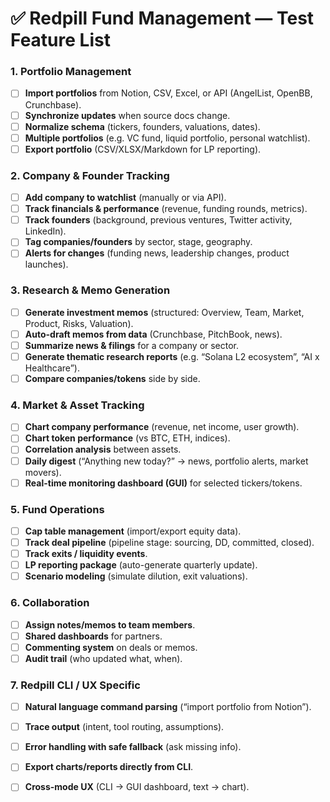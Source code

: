 # ✅ Redpill Fund Management — Test Feature List

### 1. Portfolio Management

* [ ] **Import portfolios** from Notion, CSV, Excel, or API (AngelList, OpenBB, Crunchbase).
* [ ] **Synchronize updates** when source docs change.
* [ ] **Normalize schema** (tickers, founders, valuations, dates).
* [ ] **Multiple portfolios** (e.g. VC fund, liquid portfolio, personal watchlist).
* [ ] **Export portfolio** (CSV/XLSX/Markdown for LP reporting).

### 2. Company & Founder Tracking

* [ ] **Add company to watchlist** (manually or via API).
* [ ] **Track financials & performance** (revenue, funding rounds, metrics).
* [ ] **Track founders** (background, previous ventures, Twitter activity, LinkedIn).
* [ ] **Tag companies/founders** by sector, stage, geography.
* [ ] **Alerts for changes** (funding news, leadership changes, product launches).

### 3. Research & Memo Generation

* [ ] **Generate investment memos** (structured: Overview, Team, Market, Product, Risks, Valuation).
* [ ] **Auto-draft memos from data** (Crunchbase, PitchBook, news).
* [ ] **Summarize news & filings** for a company or sector.
* [ ] **Generate thematic research reports** (e.g. “Solana L2 ecosystem”, “AI x Healthcare”).
* [ ] **Compare companies/tokens** side by side.

### 4. Market & Asset Tracking

* [ ] **Chart company performance** (revenue, net income, user growth).
* [ ] **Chart token performance** (vs BTC, ETH, indices).
* [ ] **Correlation analysis** between assets.
* [ ] **Daily digest** (“Anything new today?” → news, portfolio alerts, market movers).
* [ ] **Real-time monitoring dashboard (GUI)** for selected tickers/tokens.

### 5. Fund Operations

* [ ] **Cap table management** (import/export equity data).
* [ ] **Track deal pipeline** (pipeline stage: sourcing, DD, committed, closed).
* [ ] **Track exits / liquidity events**.
* [ ] **LP reporting package** (auto-generate quarterly update).
* [ ] **Scenario modeling** (simulate dilution, exit valuations).

### 6. Collaboration

* [ ] **Assign notes/memos to team members**.
* [ ] **Shared dashboards** for partners.
* [ ] **Commenting system** on deals or memos.
* [ ] **Audit trail** (who updated what, when).

### 7. Redpill CLI / UX Specific

* [ ] **Natural language command parsing** (“import portfolio from Notion”).
* [ ] **Trace output** (intent, tool routing, assumptions).
* [ ] **Error handling with safe fallback** (ask missing info).
* [ ] **Export charts/reports directly from CLI**.
* [ ] **Cross-mode UX** (CLI → GUI dashboard, text → chart).

